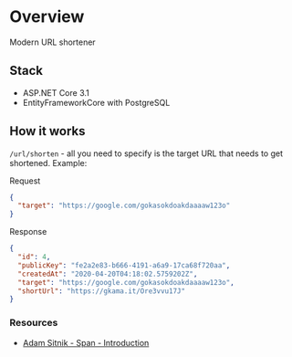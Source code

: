 # Overview
Modern URL shortener

## Stack
- ASP.NET Core 3.1
- EntityFrameworkCore with PostgreSQL

## How it works
`/url/shorten` - all you need to specify is the target URL that needs to get shortened. Example:

Request
```json
{
  "target": "https://google.com/gokasokdoakdaaaaw123o"
}
```

Response
```json
{
  "id": 4,
  "publicKey": "fe2a2e83-b666-4191-a6a9-17ca68f720aa",
  "createdAt": "2020-04-20T04:18:02.5759202Z",
  "target": "https://google.com/gokasokdoakdaaaaw123o",
  "shortUrl": "https://gkama.it/Ore3vvu17J"
}
```

### Resources
- [Adam Sitnik - Span - Introduction](https://adamsitnik.com/Span/#introduction)